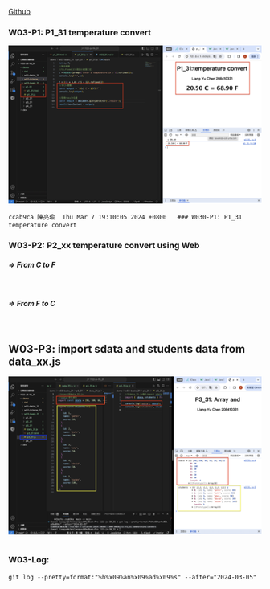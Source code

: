 [Github](https://github.com/liangyu9103/1122-js-demo_31.git)

### W03-P1: P1_31 temperature convert

![](w03-p1.png)

```
ccab9ca 陳亮瑜  Thu Mar 7 19:10:05 2024 +0800   ### W030-P1: P1_31 temperature convert
```

### W03-P2: P2_xx temperature convert using Web

##### => From C to F

![]()

##### => From F to C

![]()

## W03-P3: import sdata and students data from data_xx.js

![](w03-p3.png)

```

```

### W03-Log:

```
git log --pretty=format:"%h%x09%an%x09%ad%x09%s" --after="2024-03-05"


```
